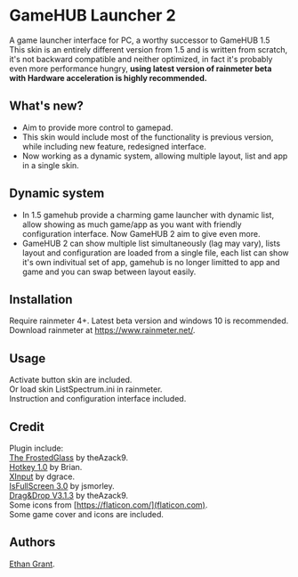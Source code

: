 # GameHUB Launcher 2
A game launcher interface for PC, a worthy successor to GameHUB 1.5  
This skin is an entirely different version from 1.5 and is written from scratch, it's not backward compatible and neither optimized, in fact it's probably even more performance hungry, **using latest version of rainmeter beta with Hardware acceleration is highly recommended.**  

## What's new?
* Aim to provide more control to gamepad.
* This skin would include most of the functionality is previous version, while including new feature, redesigned interface.  
* Now working as a dynamic system, allowing multiple layout, list and app in a single skin.  

## Dynamic system
* In 1.5 gamehub provide a charming game launcher with dynamic list, allow showing as much game/app as you want with friendly configuration interface. Now GameHUB 2 aim to give even more.
* GameHUB 2 can show multiple list simultaneously (lag may vary), lists layout and configuration are loaded from a single file, each list can show it's own indivitual set of app, gamehub is no longer limitted to app and game and you can swap between layout easily.

## Installation
Require rainmeter 4+. Latest beta version and windows 10 is recommended.  
Download rainmeter at https://www.rainmeter.net/.  

## Usage
Activate button skin are included.  
Or load skin ListSpectrum.ini in rainmeter.  
Instruction and configuration interface included.  

## Credit
Plugin include:  
[The FrostedGlass](https://forum.rainmeter.net/viewtopic.php?t=23106) by theAzack9.  
[Hotkey 1.0](https://forum.rainmeter.net/viewtopic.php?t=18849) by Brian.  
[XInput](https://forum.rainmeter.net/viewtopic.php?t=20108) by dgrace.  
[IsFullScreen 3.0](https://forum.rainmeter.net/viewtopic.php?t=28305) by jsmorley.  
[Drag&Drop V3.1.3](https://forum.rainmeter.net/viewtopic.php?t=23107) by theAzack9.  
Some icons from [https://flaticon.com/](flaticon.com).  
Some game cover and icons are included.  

## Authors
[Ethan Grant](https://github.com/callmeEthan).  
